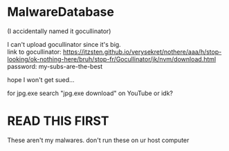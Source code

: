 # MalwareDatabase
(I accidentally named it gocullinator) 





I can't upload gocullinator since it's big.   
link to gocullinator: https://itzsten.github.io/verysekret/nothere/aaa/h/stop-looking/ok-nothing-here/bruh/stop-fr/Gocullinator/jk/nvm/download.html
password: my-subs-are-the-best

hope I won't get sued... 





for jpg.exe search "jpg.exe download" on YouTube or idk? 


# READ THIS FIRST 
These aren't my malwares. don't run these on ur host computer
